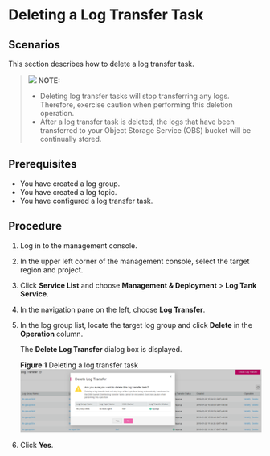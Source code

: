 # Deleting a Log Transfer Task<a name="lts_01_0026"></a>

## Scenarios<a name="section20330422174752"></a>

This section describes how to delete a log transfer task.

>![](/images/icon-note.gif) **NOTE:**   
>-   Deleting log transfer tasks will stop transferring any logs. Therefore, exercise caution when performing this deletion operation.  
>-   After a log transfer task is deleted, the logs that have been transferred to your Object Storage Service \(OBS\) bucket will be continually stored.  

## Prerequisites<a name="section60196570174813"></a>

-   You have created a log group.
-   You have created a log topic.
-   You have configured a log transfer task.

## Procedure<a name="section25244002174821"></a>

1.  Log in to the management console.
2.  In the upper left corner of the management console, select the target region and project.
3.  Click  **Service List**  and choose  **Management & Deployment**  \>  **Log Tank Service**.
4.  In the navigation pane on the left, choose  **Log Transfer**.
5.  In the log group list, locate the target log group and click  **Delete**  in the  **Operation**  column.

    The  **Delete Log Transfer**  dialog box is displayed.

    **Figure  1**  Deleting a log transfer task<a name="fig105581347183419"></a>  
    ![](figures/deleting-a-log-transfer-task.png "deleting-a-log-transfer-task")

6.  Click  **Yes**.

